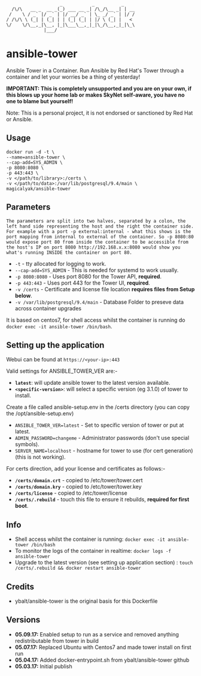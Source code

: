 ```
                    _           _          _    
  /\/\   __ _  __ _(_) ___ __ _| /\_/\__ _| | __
 /    \ / _` |/ _` | |/ __/ _` | \_ _/ _` | |/ /
/ /\/\ \ (_| | (_| | | (_| (_| | |/ \ (_| |   < 
\/    \/\__,_|\__, |_|\___\__,_|_|\_/\__,_|_|\_\
              |___/                             
```

# ansible-tower
Ansible Tower in a Container. Run Ansible by Red Hat's Tower through a container and let your worries be a thing of yesterday!

**IMPORTANT: This is completely unsupported and you are on your own, if this blows up your home lab or makes SkyNet self-aware, you have no one to blame but yourself!**

Note: This is a personal project, it is not endorsed or sanctioned by Red Hat or Ansible.

## Usage
```
docker run -d -t \
--name=ansible-tower \
--cap-add=SYS_ADMIN \
-p 8080:8080 \
-p 443:443 \
-v </path/to/library>:/certs \
-v </path/to/data>:/var/lib/postgresql/9.4/main \
magicalyak/ansible-tower
```
## Parameters

`The parameters are split into two halves, separated by a colon, the left hand side representing the host and the right the container side. 
For example with a port -p external:internal - what this shows is the port mapping from internal to external of the container.
So -p 8080:80 would expose port 80 from inside the container to be accessible from the host's IP on port 8080
http://192.168.x.x:8080 would show you what's running INSIDE the container on port 80.`

* `-t` - tty allocated for logging to work.
* `--cap-add=SYS_ADMIN` - This is needed for systemd to work usually.
* `-p 8080:8080` - Uses port 8080 for the Tower API, **required**.
* `-p 443:443` - Uses port 443 for the Tower UI, **required**.
* `-v /certs` - Certificate and license file location **requires files from Setup below**.
* `-v /var/lib/postgresql/9.4/main` - Database Folder to preseve data across container upgrades

It is based on centos7, for shell access whilst the container is running do `docker exec -it ansible-tower /bin/bash`.

## Setting up the application
Webui can be found at `https://<your-ip>:443`

Valid settings for ANSIBLE_TOWER_VER are:-
+ **`latest`**: will update ansible tower to the latest version available.
+ **`<specific-version>`**: will select a specific version (eg 3.1.0) of tower to install.

Create a file called ansible-setup.env in the /certs directory (you can copy the /opt/ansible-setup.env)
* `ANSIBLE_TOWER_VER=latest` - Set to specific version of tower or put at latest.
* `ADMIN_PASSWORD=changeme` - Administrator passwords (don't use special symbols).
* `SERVER_NAME=localhost` - hostname for tower to use (for cert generation) (this is not working). 

For certs direction, add your license and certificates as follows:-
+ **`/certs/domain.crt`** - copied to /etc/tower/tower.cert
+ **`/certs/domain.kry`** - copied to /etc/tower/tower.key
+ **`/certs/license`** - copied to /etc/tower/license
+ **`/certs/.rebuild`** - touch this file to ensure it rebuilds, **required for first boot**.

## Info

* Shell access whilst the container is running: `docker exec -it ansible-tower /bin/bash`
* To monitor the logs of the container in realtime: `docker logs -f ansible-tower`
* Upgrade to the latest version (see setting up application section) : `touch /certs/.rebuild && docker restart ansible-tower`

## Credits
* ybalt/ansible-tower is the original basis for this Dockerfile

## Versions
+ **05.09.17:** Enabled setup to run as a service and removed anything redistributable from tower in build
+ **05.07.17:** Replaced Ubuntu with Centos7 and made tower install on first run
+ **05.04.17:** Added docker-entrypoint.sh from ybalt/ansible-tower github
+ **05.03.17:** Initial publish
